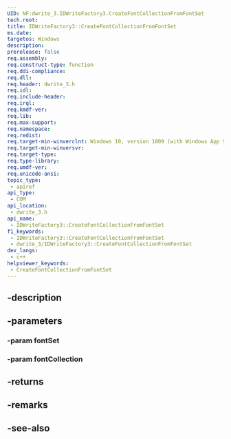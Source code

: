 ```yaml
---
UID: NF:dwrite_3.IDWriteFactory3.CreateFontCollectionFromFontSet
tech.root: 
title: IDWriteFactory3::CreateFontCollectionFromFontSet
ms.date: 
targetos: Windows
description: 
prerelease: false
req.assembly: 
req.construct-type: function
req.ddi-compliance: 
req.dll: 
req.header: dwrite_3.h
req.idl: 
req.include-header: 
req.irql: 
req.kmdf-ver: 
req.lib: 
req.max-support: 
req.namespace: 
req.redist: 
req.target-min-winverclnt: Windows 10, version 1809 (with Windows App SDK 0.5 or later)
req.target-min-winversvr: 
req.target-type: 
req.type-library: 
req.umdf-ver: 
req.unicode-ansi: 
topic_type:
 - apiref
api_type:
 - COM
api_location:
 - dwrite_3.h
api_name:
 - IDWriteFactory3::CreateFontCollectionFromFontSet
f1_keywords:
 - IDWriteFactory3::CreateFontCollectionFromFontSet
 - dwrite_3/IDWriteFactory3::CreateFontCollectionFromFontSet
dev_langs:
 - c++
helpviewer_keywords:
 - CreateFontCollectionFromFontSet
---
```


## -description

## -parameters

### -param fontSet

### -param fontCollection

## -returns

## -remarks

## -see-also

